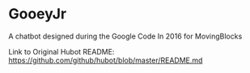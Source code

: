 # GooeyJr
A chatbot designed during the Google Code In 2016 for MovingBlocks

Link to Original Hubot README:
https://github.com/github/hubot/blob/master/README.md
